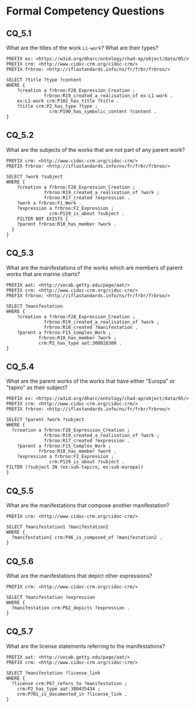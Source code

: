# Formal Competency Questions
## CQ_5.1
What are the titles of the work `L1-work`? What are their types?

```SPARQL
PREFIX ex: <https://w3id.org/dharc/ontology/chad-ap/object/data/05/>
PREFIX crm: <http://www.cidoc-crm.org/cidoc-crm/> 
PREFIX frbroo: <http://iflastandards.info/ns/fr/frbr/frbroo/>  

SELECT ?title ?type ?content
WHERE {
    ?creation a frbroo:F28_Expression_Creation ;
              frbroo:R19_created_a_realisation_of ex:L1-work .
    ex:L1-work crm:P102_has_title ?title .
    ?title crm:P2_has_type ?type ;
                crm:P190_has_symbolic_content ?content .
}
```
## CQ_5.2
What are the subjects of the works that are not part of any parent work?

```SPARQL
PREFIX crm: <http://www.cidoc-crm.org/cidoc-crm/> 
PREFIX frbroo: <http://iflastandards.info/ns/fr/frbr/frbroo/> 

SELECT ?work ?subject
WHERE {
    ?creation a frbroo:F28_Expression_Creation ;
              frbroo:R19_created_a_realisation_of ?work ;
              frbroo:R17_created ?expression .
    ?work a frbroo:F1_Work .
    ?expression a frbroo:F2_Expression ;
                crm:P129_is_about ?subject .
    FILTER NOT EXISTS {
    ?parent frbroo:R10_has_member ?work .
  }
}
```

## CQ_5.3
What are the manifestations of the works which are members of parent works that are marine charts?

```SPARQL
PREFIX aat: <http://vocab.getty.edu/page/aat/>
PREFIX crm: <http://www.cidoc-crm.org/cidoc-crm/> 
PREFIX frbroo: <http://iflastandards.info/ns/fr/frbr/frbroo/> 

SELECT ?manifestation
WHERE {
    ?creation a frbroo:F28_Expression_Creation ;
              frbroo:R19_created_a_realisation_of ?work ;
              frbroo:R18_created ?manifestation .
    ?parent a frbroo:F15_Complex_Work ;
            frbroo:R10_has_member ?work ;
            crm:P2_has_type aat:300028309 .
}
```

## CQ_5.4
What are the parent works of the works that have either "Europa" or "tapiro" as their subject?

```SPARQL
PREFIX ex: <https://w3id.org/dharc/ontology/chad-ap/object/data/05/>
PREFIX crm: <http://www.cidoc-crm.org/cidoc-crm/> 
PREFIX frbroo: <http://iflastandards.info/ns/fr/frbr/frbroo/>  

SELECT ?parent ?work ?subject
WHERE {
  ?creation a frbroo:F28_Expression_Creation ;
              frbroo:R19_created_a_realisation_of ?work ;
              frbroo:R17_created ?expression .
    ?parent a frbroo:F15_Complex_Work ;
            frbroo:R10_has_member ?work .
    ?expression a frbroo:F2_Expression ;
                crm:P129_is_about ?subject .
FILTER (?subject IN (ex:sub-tapiro, ex:sub-europa))
}
```

## CQ_5.5
What are the manifestations that compose another manifestation?

```SPARQL
PREFIX crm: <http://www.cidoc-crm.org/cidoc-crm/> 

SELECT ?manifestation1 ?manifestation2
WHERE {
  ?manifestation1 crm:P46_is_composed_of ?manifestation2 .
}
```

## CQ_5.6
What are the manifestations that depict other expressions?

```SPARQL
PREFIX crm: <http://www.cidoc-crm.org/cidoc-crm/> 

SELECT ?manifestation ?expression
WHERE {
  ?manifestation crm:P62_depicts ?expression .
}
```

## CQ_5.7
What are the license statements referring to the manifestations?

```SPARQL
PREFIX aat: <http://vocab.getty.edu/page/aat/>
PREFIX crm: <http://www.cidoc-crm.org/cidoc-crm/> 

SELECT ?manifestation ?license_link
WHERE {
  ?license crm:P67_refers_to ?manifestation ;
    crm:P2_has_type aat:300435434 ;
    crm:P70i_is_documented_in ?license_link .
}
```